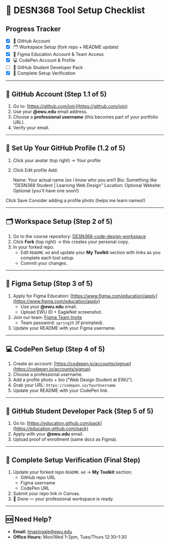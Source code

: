 # 🚀 DESN368 Tool Setup Checklist

## Progress Tracker
- [x] 🐙 GitHub Account  
- [x] 🗂️ Workspace Setup (fork repo + README update)  
- [x] 🎨 Figma Education Account & Team Access  
- [x] 💻 CodePen Account & Profile  
- [ ] 🎁 GitHub Student Developer Pack  
- [x] 🔄 Complete Setup Verification  

---

## 🐙 GitHub Account (Step 1.1 of 5)

1. Go to: [https://github.com/join](https://github.com/join)  
2. Use your **@ewu.edu** email address.  
3. Choose a **professional username** (this becomes part of your portfolio URL).  
4. Verify your email.  

---
## 🐙 Set Up Your GitHub Profile (1.2 of 5)

1. Click your avatar (top right) → Your profile
2. Click Edit profile
Add:

   Name: Your actual name (so I know who you are!)
   Bio: Something like "DESN368 Student | Learning Web Design"
   Location: Optional
   Website: Optional (you'll have one soon!)


Click Save
Consider adding a profile photo (helps me learn names!)

---

## 🗂️ Workspace Setup (Step 2 of 5)

1. Go to the course repository: [DESN368-code-design-workspace](https://github.com/sicxz/DESN368-code-design-workspace)  
2. Click **Fork** (top right) → this creates your personal copy.  
3. In your forked repo:  
   - Edit `README.md` and update your **My Toolkit** section with links as you complete each tool setup.  
   - Commit your changes.  

---

## 🎨 Figma Setup (Step 3 of 5)

1. Apply for Figma Education: [https://www.figma.com/education/apply](https://www.figma.com/education/apply)  
   - Use your **@ewu.edu** email.  
   - Upload EWU ID + EagleNet screenshot.  
2. Join our team: [Figma Team Invite](https://www.figma.com/team_invite/redeem/0hBGYGZVHWrikEI5GB0Y4F)  
   - Team password: `spring25` (if prompted).  
3. Update your README with your Figma username.  

---

## 💻 CodePen Setup (Step 4 of 5)

1. Create an account: [https://codepen.io/accounts/signup](https://codepen.io/accounts/signup)  
2. Choose a professional username.  
3. Add a profile photo + bio (“Web Design Student at EWU”).  
4. Grab your URL: `https://codepen.io/YourUsername`  
5. Update your README with your CodePen link.  

---

## 🎁 GitHub Student Developer Pack (Step 5 of 5)

1. Go to: [https://education.github.com/pack](https://education.github.com/pack)  
2. Apply with your **@ewu.edu** email.  
3. Upload proof of enrollment (same docs as Figma).  

---

## 🔄 Complete Setup Verification (Final Step)

1. Update your forked repo `README.md` → **My Toolkit** section:  
   - GitHub repo URL  
   - Figma username  
   - CodePen URL  
2. Submit your repo link in Canvas.  
3. 🎉 Done — your professional workspace is ready.  

---

## 🆘 Need Help?

- **Email:** tmasingale@ewu.edu  
- **Office Hours:** Mon/Wed 1–2pm, Tues/Thurs 12:30–1:30  
